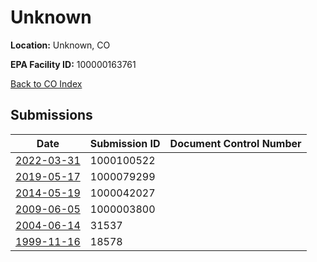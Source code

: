 # Unknown

**Location:** Unknown, CO

**EPA Facility ID:** 100000163761

[Back to CO Index](../../index.md)

## Submissions

| Date | Submission ID | Document Control Number |
|------|--------------|-------------------------|
| [2022-03-31](submissions/1000100522.md) | 1000100522 |  |
| [2019-05-17](submissions/1000079299.md) | 1000079299 |  |
| [2014-05-19](submissions/1000042027.md) | 1000042027 |  |
| [2009-06-05](submissions/1000003800.md) | 1000003800 |  |
| [2004-06-14](submissions/31537.md) | 31537 |  |
| [1999-11-16](submissions/18578.md) | 18578 |  |

